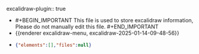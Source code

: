 excalidraw-plugin:: true

- #+BEGIN_IMPORTANT
  This file is used to store excalidraw information, Please do not manually edit this file.
  #+END_IMPORTANT
- {{renderer excalidraw-menu, excalidraw-2025-01-14-09-48-56}}
- ```json
  {"elements":[],"files":null}
  ```